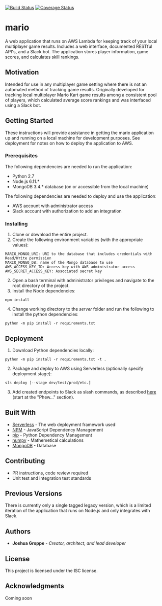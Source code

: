 [![Build Status](https://travis-ci.org/groppe/mario.svg?branch=development)](https://travis-ci.org/groppe/mario) [![Coverage Status](https://coveralls.io/repos/github/groppe/mario/badge.svg?branch=development)](https://coveralls.io/github/groppe/mario?branch=development)
# mario
A web application that runs on AWS Lambda for keeping track of your local multiplayer game results. Includes a web interface, documented RESTful API's, and a Slack bot. The application stores player information, game scores, and calculates skill rankings.

## Motivation

Intended for use in any multiplayer game setting where there is not an automated method of tracking game results. Originally developed for tracking local multiplayer Mario Kart game results among a consistent pool of players, which calculated average score rankings and was interfaced using a Slack bot.

## Getting Started

These instructions will provide assistance in getting the mario application up and running on a local machine for development purposes. See deployment for notes on how to deploy the application to AWS.

### Prerequisites

The following dependencies are needed to run the application:
 - Python 2.7
 - Node.js 6.11.*
 - MongoDB 3.4.* database (on or accessible from the local machine)

The following dependencies are needed to deploy and use the application:
 - AWS account with administrator access
 - Slack account with authorization to add an integration

### Installing

1. Clone or download the entire project.
2. Create the following environment variables (with the appropriate values):
```
MARIO_MONGO_URI: URI to the database that includes credentials with Read/Write permission
MARIO_MONGO_DB: name of the Mongo database to use 
AWS_ACCESS_KEY_ID: Access key with AWS administrator access
AWS_SECRET_ACCESS_KEY: Associated secret key
```
2. Open a bash terminal with administrator privileges and navigate to the root directory of the project.
3. Install the Node dependencies:
```
npm install
```

4. Change working directory to the *server* folder and run the following to install the python dependencies:

```
python -m pip install -r requirements.txt
```

## Deployment

1. Download Python dependencies locally:
```
python -m pip install -r requirements.txt -t .
```
2. Package and deploy to AWS using Serverless (optionally specify deployment stage):
```
sls deploy [--stage dev/test/prod/etc.]
```
3. Add created endpoints to Slack as slash commands, as described [here](https://medium.com/@cu_tech/create-a-slack-slash-command-with-aws-lambda-83fb172f9a74) (start at the "Phew..." section).
## Built With

* [Serverless](https://serverless.com/) - The web deployment framework used
* [NPM](https://www.npmjs.com/) - JavaScript Dependency Management
* [pip](https://pip.pypa.io/en/stable/) - Python Dependency Management
* [numpy](http://www.numpy.org/) - Mathemetical calculations
* [MongoDB](https://www.mongodb.com/) - Database

## Contributing

* PR instructions, code review required
* Unit test and integration test standards

## Previous Versions

There is currently only a single tagged legacy version, which is a limited iteration of the application that runs on Node.js and only integrates with Slack.

## Authors

* **Joshua Groppe** - *Creator, architect, and lead developer*

## License

This project is licensed under the ISC license.

## Acknowledgments

Coming soon